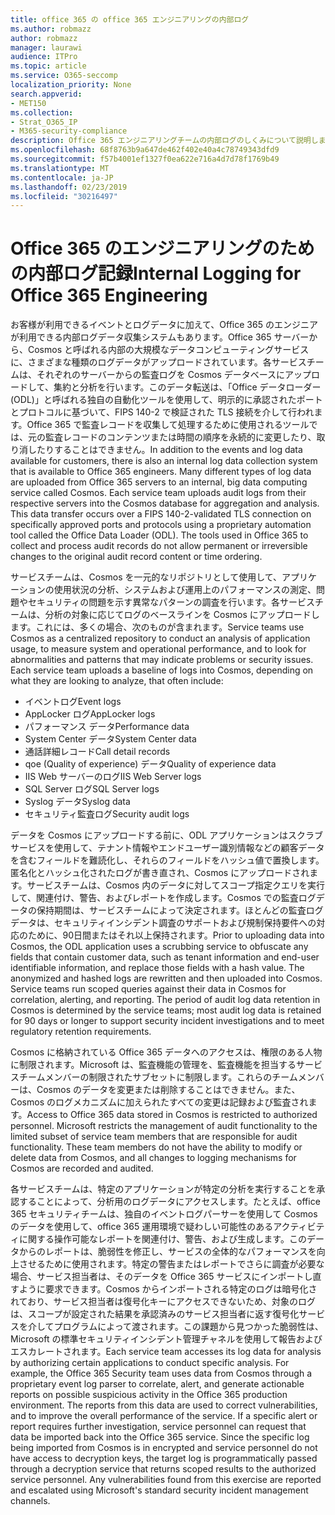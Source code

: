 ```yaml
---
title: office 365 の office 365 エンジニアリングの内部ログ
ms.author: robmazz
author: robmazz
manager: laurawi
audience: ITPro
ms.topic: article
ms.service: O365-seccomp
localization_priority: None
search.appverid:
- MET150
ms.collection:
- Strat_O365_IP
- M365-security-compliance
description: Office 365 エンジニアリングチームの内部ログのしくみについて説明します。
ms.openlocfilehash: 68f8763b9a647de462f402e40a4c78749343dfd9
ms.sourcegitcommit: f57b4001ef1327f0ea622e716a4d7d78f1769b49
ms.translationtype: MT
ms.contentlocale: ja-JP
ms.lasthandoff: 02/23/2019
ms.locfileid: "30216497"
---
```

# <a name="internal-logging-for-office-365-engineering"></a><span data-ttu-id="145ce-103">Office 365 のエンジニアリングのための内部ログ記録</span><span class="sxs-lookup"><span data-stu-id="145ce-103">Internal Logging for Office 365 Engineering</span></span>
<span data-ttu-id="145ce-p101">お客様が利用できるイベントとログデータに加えて、Office 365 のエンジニアが利用できる内部ログデータ収集システムもあります。Office 365 サーバーから、Cosmos と呼ばれる内部の大規模なデータコンピューティングサービスに、さまざまな種類のログデータがアップロードされています。各サービスチームは、それぞれのサーバーからの監査ログを Cosmos データベースにアップロードして、集約と分析を行います。このデータ転送は、「Office データローダー (ODL)」と呼ばれる独自の自動化ツールを使用して、明示的に承認されたポートとプロトコルに基づいて、FIPS 140-2 で検証された TLS 接続を介して行われます。Office 365 で監査レコードを収集して処理するために使用されるツールでは、元の監査レコードのコンテンツまたは時間の順序を永続的に変更したり、取り消したりすることはできません。</span><span class="sxs-lookup"><span data-stu-id="145ce-p101">In addition to the events and log data available for customers, there is also an internal log data collection system that is available to Office 365 engineers. Many different types of log data are uploaded from Office 365 servers to an internal, big data computing service called Cosmos. Each service team uploads audit logs from their respective servers into the Cosmos database for aggregation and analysis. This data transfer occurs over a FIPS 140-2-validated TLS connection on specifically approved ports and protocols using a proprietary automation tool called the Office Data Loader (ODL). The tools used in Office 365 to collect and process audit records do not allow permanent or irreversible changes to the original audit record content or time ordering.</span></span>

<span data-ttu-id="145ce-p102">サービスチームは、Cosmos を一元的なリポジトリとして使用して、アプリケーションの使用状況の分析、システムおよび運用上のパフォーマンスの測定、問題やセキュリティの問題を示す異常なパターンの調査を行います。各サービスチームは、分析の対象に応じてログのベースラインを Cosmos にアップロードします。これには、多くの場合、次のものが含まれます。</span><span class="sxs-lookup"><span data-stu-id="145ce-p102">Service teams use Cosmos as a centralized repository to conduct an analysis of application usage, to measure system and operational performance, and to look for abnormalities and patterns that may indicate problems or security issues. Each service team uploads a baseline of logs into Cosmos, depending on what they are looking to analyze, that often include:</span></span>
- <span data-ttu-id="145ce-111">イベントログ</span><span class="sxs-lookup"><span data-stu-id="145ce-111">Event logs</span></span>
- <span data-ttu-id="145ce-112">AppLocker ログ</span><span class="sxs-lookup"><span data-stu-id="145ce-112">AppLocker logs</span></span>
- <span data-ttu-id="145ce-113">パフォーマンス データ</span><span class="sxs-lookup"><span data-stu-id="145ce-113">Performance data</span></span>
- <span data-ttu-id="145ce-114">System Center データ</span><span class="sxs-lookup"><span data-stu-id="145ce-114">System Center data</span></span>
- <span data-ttu-id="145ce-115">通話詳細レコード</span><span class="sxs-lookup"><span data-stu-id="145ce-115">Call detail records</span></span>
- <span data-ttu-id="145ce-116">qoe (Quality of experience) データ</span><span class="sxs-lookup"><span data-stu-id="145ce-116">Quality of experience data</span></span>
- <span data-ttu-id="145ce-117">IIS Web サーバーのログ</span><span class="sxs-lookup"><span data-stu-id="145ce-117">IIS Web Server logs</span></span>
- <span data-ttu-id="145ce-118">SQL Server ログ</span><span class="sxs-lookup"><span data-stu-id="145ce-118">SQL Server logs</span></span>
- <span data-ttu-id="145ce-119">Syslog データ</span><span class="sxs-lookup"><span data-stu-id="145ce-119">Syslog data</span></span>
- <span data-ttu-id="145ce-120">セキュリティ監査ログ</span><span class="sxs-lookup"><span data-stu-id="145ce-120">Security audit logs</span></span>

<span data-ttu-id="145ce-p103">データを Cosmos にアップロードする前に、ODL アプリケーションはスクラブサービスを使用して、テナント情報やエンドユーザー識別情報などの顧客データを含むフィールドを難読化し、それらのフィールドをハッシュ値で置換します。匿名化とハッシュ化されたログが書き直され、Cosmos にアップロードされます。サービスチームは、Cosmos 内のデータに対してスコープ指定クエリを実行して、関連付け、警告、およびレポートを作成します。Cosmos での監査ログデータの保持期間は、サービスチームによって決定されます。ほとんどの監査ログデータは、セキュリティインシデント調査のサポートおよび規制保持要件への対応のために、90日間またはそれ以上保持されます。</span><span class="sxs-lookup"><span data-stu-id="145ce-p103">Prior to uploading data into Cosmos, the ODL application uses a scrubbing service to obfuscate any fields that contain customer data, such as tenant information and end-user identifiable information, and replace those fields with a hash value. The anonymized and hashed logs are rewritten and then uploaded into Cosmos. Service teams run scoped queries against their data in Cosmos for correlation, alerting, and reporting. The period of audit log data retention in Cosmos is determined by the service teams; most audit log data is retained for 90 days or longer to support security incident investigations and to meet regulatory retention requirements.</span></span>

<span data-ttu-id="145ce-p104">Cosmos に格納されている Office 365 データへのアクセスは、権限のある人物に制限されます。Microsoft は、監査機能の管理を、監査機能を担当するサービスチームメンバーの制限されたサブセットに制限します。これらのチームメンバーは、Cosmos のデータを変更または削除することはできません。また、Cosmos のログメカニズムに加えられたすべての変更は記録および監査されます。</span><span class="sxs-lookup"><span data-stu-id="145ce-p104">Access to Office 365 data stored in Cosmos is restricted to authorized personnel. Microsoft restricts the management of audit functionality to the limited subset of service team members that are responsible for audit functionality. These team members do not have the ability to modify or delete data from Cosmos, and all changes to logging mechanisms for Cosmos are recorded and audited.</span></span>

<span data-ttu-id="145ce-p105">各サービスチームは、特定のアプリケーションが特定の分析を実行することを承認することによって、分析用のログデータにアクセスします。たとえば、office 365 セキュリティチームは、独自のイベントログパーサーを使用して Cosmos のデータを使用して、office 365 運用環境で疑わしい可能性のあるアクティビティに関する操作可能なレポートを関連付け、警告、および生成します。このデータからのレポートは、脆弱性を修正し、サービスの全体的なパフォーマンスを向上させるために使用されます。特定の警告またはレポートでさらに調査が必要な場合、サービス担当者は、そのデータを Office 365 サービスにインポートし直すように要求できます。Cosmos からインポートされる特定のログは暗号化されており、サービス担当者は復号化キーにアクセスできないため、対象のログは、スコープが設定された結果を承認済みのサービス担当者に返す復号化サービスを介してプログラムによって渡されます。この課題から見つかった脆弱性は、Microsoft の標準セキュリティインシデント管理チャネルを使用して報告およびエスカレートされます。</span><span class="sxs-lookup"><span data-stu-id="145ce-p105">Each service team accesses its log data for analysis by authorizing certain applications to conduct specific analysis. For example, the Office 365 Security team uses data from Cosmos through a proprietary event log parser to correlate, alert, and generate actionable reports on possible suspicious activity in the Office 365 production environment. The reports from this data are used to correct vulnerabilities, and to improve the overall performance of the service. If a specific alert or report requires further investigation, service personnel can request that data be imported back into the Office 365 service. Since the specific log being imported from Cosmos is in encrypted and service personnel do not have access to decryption keys, the target log is programmatically passed through a decryption service that returns scoped results to the authorized service personnel. Any vulnerabilities found from this exercise are reported and escalated using Microsoft's standard security incident management channels.</span></span>
